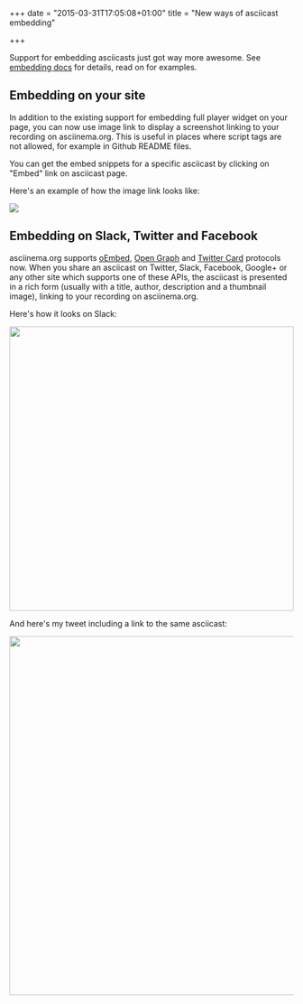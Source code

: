 +++
date = "2015-03-31T17:05:08+01:00"
title = "New ways of asciicast embedding"

+++

Support for embedding asciicasts just got way more awesome. See [embedding
docs](https://asciinema.org/docs/embedding) for details, read on for examples.

## Embedding on your site

In addition to the existing support for embedding full player widget on your
page, you can now use image link to display a screenshot linking to your
recording on asciinema.org. This is useful in places where script tags are not
allowed, for example in Github README files.

You can get the embed snippets for a specific asciicast by clicking on "Embed"
link on asciicast page.

Here's an example of how the image link looks like:

<a href="https://asciinema.org/a/22124" target="_blank"><img src="https://asciinema.org/a/335480.svg" /></a>

## Embedding on Slack, Twitter and Facebook

asciinema.org supports [oEmbed](http://oembed.com/), [Open
Graph](http://ogp.me/) and [Twitter
Card](https://dev.twitter.com/cards/overview) protocols now. When you share an
asciicast on Twitter, Slack, Facebook, Google+ or any other site which supports
one of these APIs, the asciicast is presented in a rich form (usually with a
title, author, description and a thumbnail image), linking to your recording on
asciinema.org.

Here's how it looks on Slack:

<img src="/img/embed-slack.png" width="504" />

And here's my tweet including a link to the same asciicast:

<img src="/img/embed-twitter.png" width="636" />

